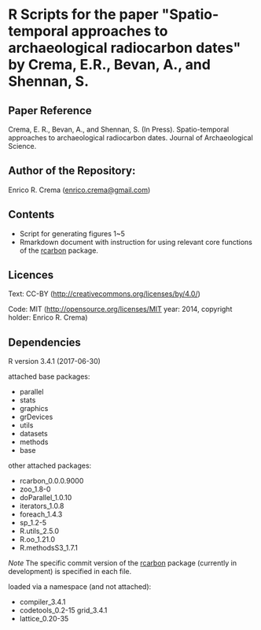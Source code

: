 # R Scripts for the paper "Spatio-temporal approaches to archaeological radiocarbon dates" by Crema, E.R., Bevan, A., and Shennan, S.

## Paper Reference 
Crema, E. R., Bevan, A., and Shennan, S. (In Press). Spatio-temporal approaches to archaeological radiocarbon dates. Journal of Archaeological Science. 

## Author of the Repository:
Enrico R. Crema (enrico.crema@gmail.com)

## Contents
* Script for generating figures 1~5 
* Rmarkdown document with instruction for using relevant core functions of the [rcarbon](https://github.com/ahb108/rcarbon) package.

## Licences
Text: CC-BY (http://creativecommons.org/licenses/by/4.0/)

Code: MIT (http://opensource.org/licenses/MIT year: 2014, copyright holder: Enrico R. Crema)

## Dependencies
R version 3.4.1 (2017-06-30)

attached base packages:
* parallel
* stats
* graphics
* grDevices
* utils
* datasets
* methods
* base     

other attached packages:
* rcarbon_0.0.0.9000 
* zoo_1.8-0          
* doParallel_1.0.10  
* iterators_1.0.8   
* foreach_1.4.3
* sp_1.2-5
* R.utils_2.5.0
* R.oo_1.21.0       
* R.methodsS3_1.7.1 

_Note_ The specific commit version of the [rcarbon](https://github.com/ahb108/rcarbon) package (currently in development) is specified in each file.

loaded via a namespace (and not attached):
* compiler_3.4.1   
* codetools_0.2-15 grid_3.4.1       
* lattice_0.20-35 
